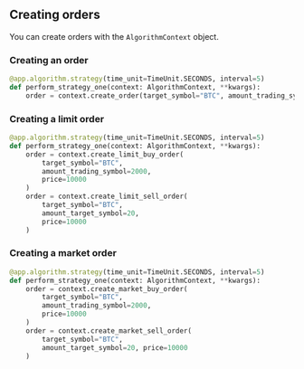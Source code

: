 ## Creating orders
You can create orders with the `AlgorithmContext` object. 

### Creating an order

```python
@app.algorithm.strategy(time_unit=TimeUnit.SECONDS, interval=5)
def perform_strategy_one(context: AlgorithmContext, **kwargs):
    order = context.create_order(target_symbol="BTC", amount_trading_symbol=2000, side="BUY", type="LIMIT", price=10000)
```

### Creating a limit order
```python
@app.algorithm.strategy(time_unit=TimeUnit.SECONDS, interval=5)
def perform_strategy_one(context: AlgorithmContext, **kwargs):
    order = context.create_limit_buy_order(
        target_symbol="BTC", 
        amount_trading_symbol=2000, 
        price=10000
    )
    order = context.create_limit_sell_order(
        target_symbol="BTC", 
        amount_target_symbol=20, 
        price=10000
    )
```

### Creating a market order
```python
@app.algorithm.strategy(time_unit=TimeUnit.SECONDS, interval=5)
def perform_strategy_one(context: AlgorithmContext, **kwargs):
    order = context.create_market_buy_order(
        target_symbol="BTC", 
        amount_trading_symbol=2000, 
        price=10000
    )
    order = context.create_market_sell_order(
        target_symbol="BTC", 
        amount_target_symbol=20, price=10000
    )
```
